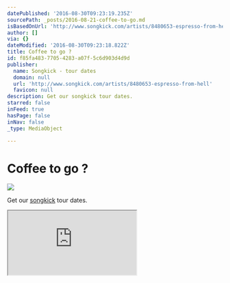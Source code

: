 ```yaml
---
datePublished: '2016-08-30T09:23:19.235Z'
sourcePath: _posts/2016-08-21-coffee-to-go.md
isBasedOnUrl: 'http://www.songkick.com/artists/8480653-espresso-from-hell'
author: []
via: {}
dateModified: '2016-08-30T09:23:18.822Z'
title: Coffee to go ?
id: f85fa483-7705-4283-a07f-5c6d903d4d9d
publisher:
  name: Songkick - tour dates
  domain: null
  url: 'http://www.songkick.com/artists/8480653-espresso-from-hell'
  favicon: null
description: Get our songkick tour dates.
starred: false
inFeed: true
hasPage: false
inNav: false
_type: MediaObject

---
```

# Coffee to go ?
![](https://the-grid-user-content.s3-us-west-2.amazonaws.com/aefe127b-4303-46d2-a93a-3cdd7de57db0.jpg)

Get our [songkick][0] tour dates.

<iframe src="https://the-grid.github.io/ed-userhtml/?g=eJxVj80OgjAQhO8-RbN3rIk_MYZy0_gaS1mhCi3ZXUJ8e0HRxOs33yQzOZqG6eagUe1P1o7juJYU60fwj7VPnUXWICr2uDtuDvstGN-iiIOvlI2hqknBVKiYaUMdOWhD3fwQ42SVg2qKDlJccEVKXjPRZzsVlAdagnLSa05DrDKf2sRziFF6ZIoKxflyNZoGnmWS3GKxysVz6NUIewfThfeg_xcLuwsUuf3oxQtAyVh1" style=""></iframe>



[0]: http://www.songkick.com/artists/8480653-espresso-from-hell "Songkick"